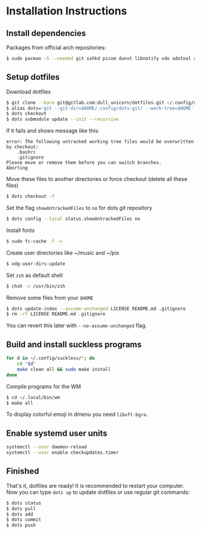 # Installation Instructions
## Install dependencies
Packages from official arch repositories:
```sh
$ sudo pacman -S --needed git sxhkd picom dunst libnotify xdo xdotool xdg-user-dirs sxiv urxvt vifm tmux neomutt abook neovim zathura zathura-pdf-mupdf mpd mpc ncmpcpp alsa-utils pulseaudio pulseaudio-alsa ffmpeg maim transmission-cli
```
## Setup dotfiles
Download dotfiles
```sh
$ git clone --bare git@gitlab.com:dull_unicorn/dotfiles.git ~/.config/dots-git
$ alias dots='git --git-dir=$HOME/.config/dots-git/ --work-tree=$HOME'
$ dots checkout
$ dots submodule update --init --recursive
```
If it fails and shows message like this:
```
error: The following untracked working tree files would be overwritten by checkout:
    .bashrc
    .gitignore
Please move or remove them before you can switch branches.
Aborting
```
Move these files to another directories or force checkout (delete all these files)
```sh
$ dots checkout -f
```
Set the flag `showUntrackedFiles` to `no` for dots git repository
```sh
$ dots config --local status.showUntrackedFiles no
```
Install fonts
```sh
$ sudo fc-cache -f -v
```
Create user directories like ~/music and ~/pix
```sh
$ xdg-user-dirs-update
```
Set `zsh` as default shell
```sh
$ chsh -s /usr/bin/zsh
```
Remove some files from your `$HOME`
```sh
$ dots update-index --assume-unchanged LICENSE README.md .gitignore
$ rm -rf LICENSE README.md .gitignore
```
You can revert this later with `--no-assume-unchanged` flag.

## Build and install suckless programs
```sh
for d in ~/.config/suckless/*; do
	cd "$d"
	make clean all && sudo make install
done
```

Compile programs for the WM
```sh
$ cd ~/.local/bin/wm
$ make all
```
To display colorful emoji in dmenu you need `libxft-bgra`.

## Enable systemd user units
```sh
systemctl --user daemon-reload
systemctl --user enable checkupdates.timer
```

## Finished
That's it, dotfiles are ready! It is recommended to restart your computer. Now you can type `dots up` to update dotfiles or use regular git commands:
```sh
$ dots status
$ dots pull
$ dots add
$ dots commit
$ dots push
```
